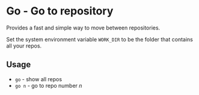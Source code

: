# Go - Go to repository

Provides a fast and simple way to move between repositories.

Set the system environment variable `WORK_DIR` to be the folder that contains all your repos.

## Usage

* `go` - show all repos
* `go n` - go to repo number *n*


